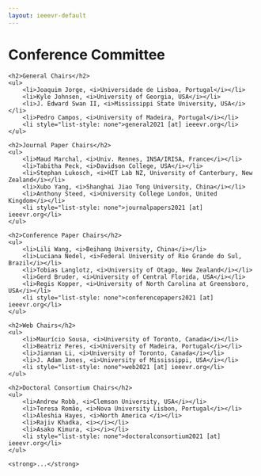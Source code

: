 ```yaml
---
layout: ieeevr-default
---
```


<div>
    <h1>Conference Committee</h1>

    <h2>General Chairs</h2>
    <ul>
        <li>Joaquim Jorge, <i>Universidade de Lisboa, Portugal</i></li>
        <li>Kyle Johnsen, <i>University of Georgia, USA</i></li>
        <li>J. Edward Swan II, <i>Mississippi State University, USA</i></li>
        <li>Pedro Campos, <i>University of Madeira, Portugal</i></li>
        <li style="list-style: none">general2021 [at] ieeevr.org</li>
    </ul>
    
    <h2>Journal Paper Chairs</h2>
    <ul>
        <li>Maud Marchal, <i>Univ. Rennes, INSA/IRISA, France</i></li>
        <li>Tabitha	Peck, <i>Davidson College, USA</i></li>
        <li>Stephan	Lukosch, <i>HIT Lab NZ, University of Canterbury, New Zealand</i></li>
        <li>Xubo Yang, <i>Shanghai Jiao Tong University, China</i></li>
        <li>Anthony	Steed, <i>University College London, United Kingdom</i></li>
        <li style="list-style: none">journalpapers2021 [at] ieeevr.org</li>
    </ul>

    <h2>Conference Paper Chairs</h2>
    <ul>
        <li>Lili Wang, <i>Beihang University, China</i></li>
        <li>Luciana Nedel, <i>Federal University of Rio Grande do Sul, Brazil</i></li>
        <li>Tobias Langlotz, <i>University of Otago, New Zealand</i></li>
        <li>Gerd Bruder, <i>University of Central Florida, USA</i></li>
        <li>Regis Kopper, <i>University of North Carolina at Greensboro, USA</i></li>
        <li style="list-style: none">conferencepapers2021 [at] ieeevr.org</li>
    </ul>
    
    <h2>Web Chairs</h2>
    <ul>
        <li>Maurício Sousa, <i>University of Toronto, Canada</i></li>
        <li>Beatriz	Peres, <i>University of Madeira, Portugal</i></li>
        <li>Jiannan	Li, <i>University of Toronto, Canada</i></li>
        <li>J. Adam	Jones, <i>University of Mississippi, USA</i></li>
        <li style="list-style: none">web2021 [at] ieeevr.org</li>
    </ul>
    
    <h2>Doctoral Consortium Chairs</h2>
    <ul>
        <li>Andrew Robb, <i>Clemson University, USA</i></li>
        <li>Teresa Romão, <i>Nova University Lisbon, Portugal</i></li>
        <li>Aleshia Hayes, <i>North America	</i></li>
        <li>Rajiv Khadka, <i></i></li>
        <li>Asako Kimura, <i></i></li>
        <li style="list-style: none">doctoralconsortium2021 [at] ieeevr.org</li>
    </ul>

    <strong>...</strong>
    
</div>





